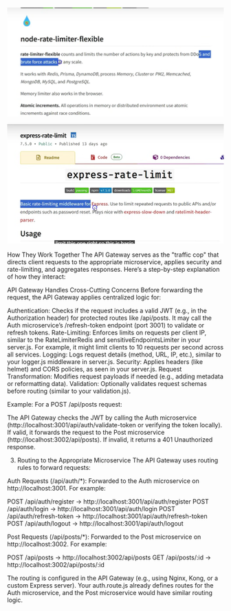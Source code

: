 ![alt text](image.png)

![alt text](image-1.png)

How They Work Together
The API Gateway serves as the "traffic cop" that directs client requests to the appropriate microservice, applies security and rate-limiting, and aggregates responses. Here’s a step-by-step explanation of how they interact:

API Gateway Handles Cross-Cutting Concerns
Before forwarding the request, the API Gateway applies centralized logic for:

Authentication: Checks if the request includes a valid JWT (e.g., in the Authorization header) for protected routes like /api/posts. It may call the Auth microservice’s /refresh-token endpoint (port 3001) to validate or refresh tokens.
Rate-Limiting: Enforces limits on requests per client IP, similar to the RateLimiterRedis and sensitiveEndpointsLimiter in your server.js. For example, it might limit clients to 10 requests per second across all services.
Logging: Logs request details (method, URL, IP, etc.), similar to your logger.js middleware in server.js.
Security: Applies headers (like helmet) and CORS policies, as seen in your server.js.
Request Transformation: Modifies request payloads if needed (e.g., adding metadata or reformatting data).
Validation: Optionally validates request schemas before routing (similar to your validation.js).

Example: For a POST /api/posts request:

The API Gateway checks the JWT by calling the Auth microservice (http://localhost:3001/api/auth/validate-token or verifying the token locally).
If valid, it forwards the request to the Post microservice (http://localhost:3002/api/posts).
If invalid, it returns a 401 Unauthorized response.

3. Routing to the Appropriate Microservice
   The API Gateway uses routing rules to forward requests:

Auth Requests (/api/auth/\*): Forwarded to the Auth microservice on http://localhost:3001. For example:

POST /api/auth/register → http://localhost:3001/api/auth/register
POST /api/auth/login → http://localhost:3001/api/auth/login
POST /api/auth/refresh-token → http://localhost:3001/api/auth/refresh-token
POST /api/auth/logout → http://localhost:3001/api/auth/logout

Post Requests (/api/posts/\*): Forwarded to the Post microservice on http://localhost:3002. For example:

POST /api/posts → http://localhost:3002/api/posts
GET /api/posts/:id → http://localhost:3002/api/posts/:id

The routing is configured in the API Gateway (e.g., using Nginx, Kong, or a custom Express server). Your auth.route.js already defines routes for the Auth microservice, and the Post microservice would have similar routing logic.
